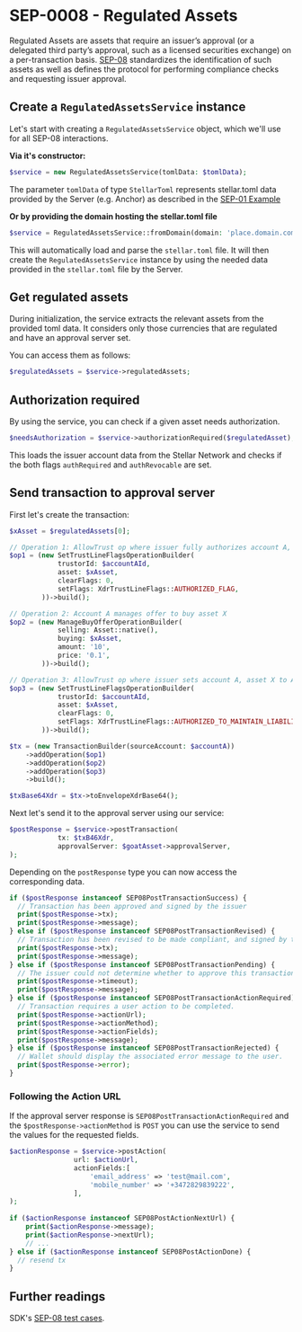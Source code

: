 
# SEP-0008 - Regulated Assets

Regulated Assets are assets that require an issuer’s approval (or a delegated third party’s approval, such as a licensed securities exchange)
on a per-transaction basis. [SEP-08](https://github.com/stellar/stellar-protocol/blob/master/ecosystem/sep-0008.md)
standardizes the identification of such assets as well as defines the protocol for performing compliance checks and requesting issuer approval.

## Create a `RegulatedAssetsService` instance

Let's start with creating a `RegulatedAssetsService` object, which we'll use for all SEP-08 interactions.

**Via it's constructor:**

```php
$service = new RegulatedAssetsService(tomlData: $tomlData);
```

The parameter `tomlData` of type `StellarToml` represents stellar.toml data provided by the Server (e.g. Anchor) as described in the [SEP-01 Example](https://github.com/Soneso/stellar-php-sdk/blob/main/examples/sep-0001-toml.md)

**Or by providing the domain hosting the stellar.toml file**

```php
$service = RegulatedAssetsService::fromDomain(domain: 'place.domain.com');
```

This will automatically load and parse the `stellar.toml` file. It will then create the `RegulatedAssetsService` instance by using the needed data provided in the `stellar.toml` file by the Server.

## Get regulated assets

During initialization, the service extracts the relevant assets from the provided toml data.
It considers only those currencies that are regulated and have an approval server set.

You can access them as follows:

```php
$regulatedAssets = $service->regulatedAssets;
```

## Authorization required

By using the service, you can check if a given asset needs authorization.

```php
$needsAuthorization = $service->authorizationRequired($regulatedAsset);
```

This loads the issuer account data from the Stellar Network and checks if the both
flags `authRequired` and `authRevocable` are set.


## Send transaction to approval server

First let's create the transaction:

```php
$xAsset = $regulatedAssets[0];

// Operation 1: AllowTrust op where issuer fully authorizes account A, asset X
$op1 = (new SetTrustLineFlagsOperationBuilder(
            trustorId: $accountAId,
            asset: $xAsset,
            clearFlags: 0,
            setFlags: XdrTrustLineFlags::AUTHORIZED_FLAG,
        ))->build();

// Operation 2: Account A manages offer to buy asset X
$op2 = (new ManageBuyOfferOperationBuilder(
            selling: Asset::native(),
            buying: $xAsset,
            amount: '10',
            price: '0.1',
        ))->build();

// Operation 3: AllowTrust op where issuer sets account A, asset X to AUTHORIZED_TO_MAINTAIN_LIABILITIES_FLAG state
$op3 = (new SetTrustLineFlagsOperationBuilder(
            trustorId: $accountAId,
            asset: $xAsset,
            clearFlags: 0,
            setFlags: XdrTrustLineFlags::AUTHORIZED_TO_MAINTAIN_LIABILITIES_FLAG,
        ))->build();

$tx = (new TransactionBuilder(sourceAccount: $accountA))
    ->addOperation($op1)
    ->addOperation($op2)
    ->addOperation($op3)
    ->build();

$txBase64Xdr = $tx->toEnvelopeXdrBase64();
```

Next let's send it to the approval server using our service:

```php
$postResponse = $service->postTransaction(
            tx: $txB46Xdr,
            approvalServer: $goatAsset->approvalServer,
);
```

Depending on the `postResponse` type you can now access the corresponding data.

```php
if ($postResponse instanceof SEP08PostTransactionSuccess) {
  // Transaction has been approved and signed by the issuer
  print($postResponse->tx);
  print($postResponse->message);
} else if ($postResponse instanceof SEP08PostTransactionRevised) {
  // Transaction has been revised to be made compliant, and signed by the issuer. 
  print($postResponse->tx);
  print($postResponse->message);
} else if ($postResponse instanceof SEP08PostTransactionPending) {
  // The issuer could not determine whether to approve this transaction at the moment. 
  print($postResponse->timeout);
  print($postResponse->message);
} else if ($postResponse instanceof SEP08PostTransactionActionRequired) {
  // Transaction requires a user action to be completed.
  print($postResponse->actionUrl);
  print($postResponse->actionMethod);
  print($postResponse->actionFields);
  print($postResponse->message);
} else if ($postResponse instanceof SEP08PostTransactionRejected) {
  // Wallet should display the associated error message to the user.
  print($postResponse->error);
}
```


### Following the Action URL

If the approval server response is `SEP08PostTransactionActionRequired` and the `$postResponse->actionMethod` is `POST`
you can use the service to send the values for the requested fields.

```php
$actionResponse = $service->postAction(
                url: $actionUrl,
                actionFields:[
                    'email_address' => 'test@mail.com',
                    'mobile_number' => '+3472829839222',
                ],
);
     
if ($actionResponse instanceof SEP08PostActionNextUrl) {
    print($actionResponse->message);
    print($actionResponse->nextUrl);
    // ...
} else if ($actionResponse instanceof SEP08PostActionDone) {
  // resend tx
}
```

## Further readings

SDK's [SEP-08 test cases](https://github.com/Soneso/stellar-php-sdk/blob/main/Soneso/StellarSDKTests/SEP008Test.php).

